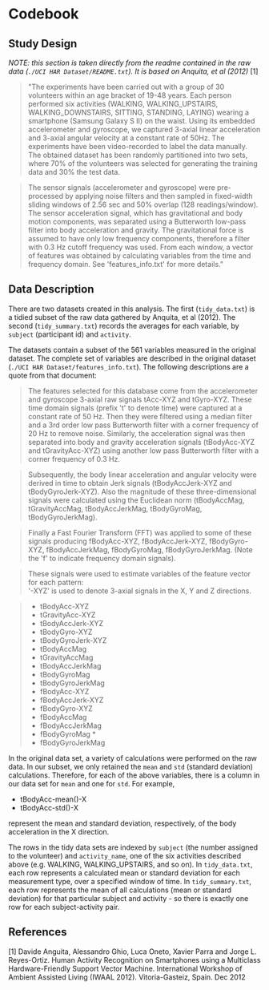 Codebook
========

Study Design
------------

_NOTE: this section is taken directly from the readme contained in the raw data (`./UCI HAR Dataset/README.txt`).  It is based on Anquita, et al (2012)_ [1]

> "The experiments have been carried out with a group of 30 volunteers within an age bracket of 19-48 years. Each person performed six activities (WALKING, WALKING_UPSTAIRS, WALKING_DOWNSTAIRS, SITTING, STANDING, LAYING) wearing a smartphone (Samsung Galaxy S II) on the waist. Using its embedded accelerometer and gyroscope, we captured 3-axial linear acceleration and 3-axial angular velocity at a constant rate of 50Hz. The experiments have been video-recorded to label the data manually. The obtained dataset has been randomly partitioned into two sets, where 70% of the volunteers was selected for generating the training data and 30% the test data. 

> The sensor signals (accelerometer and gyroscope) were pre-processed by applying noise filters and then sampled in fixed-width sliding windows of 2.56 sec and 50% overlap (128 readings/window). The sensor acceleration signal, which has gravitational and body motion components, was separated using a Butterworth low-pass filter into body acceleration and gravity. The gravitational force is assumed to have only low frequency components, therefore a filter with 0.3 Hz cutoff frequency was used. From each window, a vector of features was obtained by calculating variables from the time and frequency domain. See 'features_info.txt' for more details."

Data Description
----------------

There are two datasets created in this analysis.  The first (`tidy_data.txt`) is a tidied subset of the raw data gathered by Anquita, et al (2012).  The second (`tidy_summary.txt`) records the averages for each variable, by `subject` (participant id) and `activity`.

The datasets contain a subset of the 561 variables measured in the original dataset.  The complete set of variables are described in the original dataset (`./UCI HAR Dataset/features_info.txt`).  The following descriptions are a quote from that document:

>The features selected for this database come from the accelerometer and gyroscope 3-axial raw signals tAcc-XYZ and tGyro-XYZ. These time domain signals (prefix 't' to denote time) were captured at a constant rate of 50 Hz. Then they were filtered using a median filter and a 3rd order low pass Butterworth filter with a corner frequency of 20 Hz to remove noise. Similarly, the acceleration signal was then separated into body and gravity acceleration signals (tBodyAcc-XYZ and tGravityAcc-XYZ) using another low pass Butterworth filter with a corner frequency of 0.3 Hz. 

>Subsequently, the body linear acceleration and angular velocity were derived in time to obtain Jerk signals (tBodyAccJerk-XYZ and tBodyGyroJerk-XYZ). Also the magnitude of these three-dimensional signals were calculated using the Euclidean norm (tBodyAccMag, tGravityAccMag, tBodyAccJerkMag, tBodyGyroMag, tBodyGyroJerkMag). 

>Finally a Fast Fourier Transform (FFT) was applied to some of these signals producing fBodyAcc-XYZ, fBodyAccJerk-XYZ, fBodyGyro-XYZ, fBodyAccJerkMag, fBodyGyroMag, fBodyGyroJerkMag. (Note the 'f' to indicate frequency domain signals). 

>These signals were used to estimate variables of the feature vector for each pattern:  
'-XYZ' is used to denote 3-axial signals in the X, Y and Z directions.

> * tBodyAcc-XYZ
> * tGravityAcc-XYZ
> * tBodyAccJerk-XYZ
> * tBodyGyro-XYZ
> * tBodyGyroJerk-XYZ
> * tBodyAccMag
> * tGravityAccMag
> * tBodyAccJerkMag
> * tBodyGyroMag
> * tBodyGyroJerkMag
> * fBodyAcc-XYZ
> * fBodyAccJerk-XYZ
> * fBodyGyro-XYZ
> * fBodyAccMag
> * fBodyAccJerkMag
> * fBodyGyroMag * 
> * fBodyGyroJerkMag

In the original data set, a variety of calculations were performed on the raw data.  In our subset, we only retained the `mean` and `std` (standard deviation) calculations.  Therefore, for each of the above variables, there is a column in our data set for `mean` and one for `std`.  For example, 

* tBodyAcc-mean()-X
* tBodyAcc-std()-X

represent the mean and standard deviation, respectively, of the body acceleration in the X direction.

The rows in the tidy data sets are indexed by `subject` (the number assigned to the volunteer) and `activity_name`, one of the six activities described above (e.g. WALKING, WALKING_UPSTAIRS, and so on).  In `tidy_data.txt`, each row represents a calculated mean or standard deviation for each measurement type, over a specified window of time.  In `tidy_summary.txt`, each row represents the mean of all calculations (mean or standard deviation) for that particular subject and activity - so there is exactly one row for each subject-activity pair.

References
----------

[1] Davide Anguita, Alessandro Ghio, Luca Oneto, Xavier Parra and Jorge L. Reyes-Ortiz. Human Activity Recognition on Smartphones using a Multiclass Hardware-Friendly Support Vector Machine. International Workshop of Ambient Assisted Living (IWAAL 2012). Vitoria-Gasteiz, Spain. Dec 2012